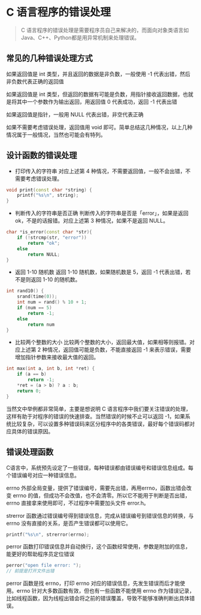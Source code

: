 # C 语言程序的错误处理

> C 语言程序的错误处理是需要程序员自己来解决的，而面向对象类语言如Java、C++、Python都是用异常机制来处理错误。

## 常见的几种错误处理方式
如果返回值是 int 类型，并且返回的数据是非负数，一般使用 -1 代表出错，然后非负数代表正确的返回值

如果返回值是 int 类型，但返回的数据有可能是负数，用指针接收返回数据，也就是将其中一个参数作为输出返回，用返回值 0 代表成功，返回 -1 代表出错

如果返回值是指针，一般用 NULL 代表出错，非空代表正确

如果不需要考虑错误处理，返回值用 void 即可。简单总结这几种情况，以上几种情况属于一般情况，当然也可能会有特列。

## 设计函数的错误处理
* 打印传入的字符串
对应上述第 4 种情况，不需要返回值，一般不会出错，不需要考虑错误处理。
```cpp
void print(const char *string) {
    printf("%s\n", string);
}
```

* 判断传入的字符串是否正确
判断传入的字符串是否是「error」，如果是返回 ok，不是的话报错。对应上述第 3 种情况，如果不是返回 NULL。
```cpp
char *is_error(const char *str){
    if (!strcmp(str, "error"))
        return "ok";
    else
        return NULL;
}
```

* 返回 1-10 随机数
返回 1-10 随机数，如果随机数是 5，返回 -1 代表出错，若不是则返回 1-10 的随机数。
```cpp
int rand10() {
    srand(time(0));
    int num = rand() % 10 + 1;
    if (num == 5)
        return -1;
    else
        return num
}
```

* 比较两个整数的大小
比较两个整数的大小，返回最大值，如果相等则报错。对应上述第 2 种情况，返回值可能是负数，不能直接返回 -1 来表示错误，需要增加指针参数来接收最大值的返回。
```cpp
int max(int a, int b, int *ret) {
    if (a == b)
        return -1;
    *ret = (a > b) ? a : b;
    return 0;
}
```

当然文中举例都非常简单，主要是想说明 C 语言程序中我们要关注错误的处理，这样有助于对程序的错误的快速排查。当然错误的时候不止可以返回 -1，如果系统比较复杂，可以设置多种错误码来区分程序中的各类错误，最好每个错误码都对应具体的错误原因。


## 错误处理函数
C语言中，系统预先设定了一些错误，每种错误都由错误编号和错误信息组成。每个错误编号对应一种错误信息。

errno 外部全局变量，提供了错误编号，需要先出错，再用errno，函数出错会改变 errno 的值，但成功不会改值，也不会清零。所以它不能用于判断是否出错，errno 直接拿来使用即可，不过程序中需要加头文件 error.h。

strerror 函数通过错误编号得到错误信息，完成从错误编号到错误信息的转换，与 errno 没有直接的关系，是否产生错误都可以使用它。
```cpp
printf("%s\n", strerror(errno);
```

perror 函数打印错误信息并自动换行，这个函数经常使用，参数是附加的信息，能更好的帮助程序员定位错误
```cpp
perror("open file error: ");
// 前提是打开文件出错
```
perror 函数是找 errno，打印 errno 对应的错误信息，先发生错误而后才能使用。errno 针对大多数函数有效，但也有一些函数不能使用 errno 作为错误记录，比如线程函数，因为线程出错会将之前的错误覆盖，导致不能够准确判断出具体错误。
